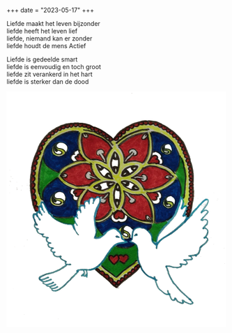 +++
date = "2023-05-17"
+++

Liefde maakt het leven bijzonder \
liefde heeft het leven lief \
liefde, niemand kan er zonder \
liefde houdt de mens Actief

Liefde is gedeelde smart \
liefde is eenvoudig en toch groot  \
liefde zit verankerd in het hart \
liefde is sterker dan de dood

![duifjes](duifjes.png)
